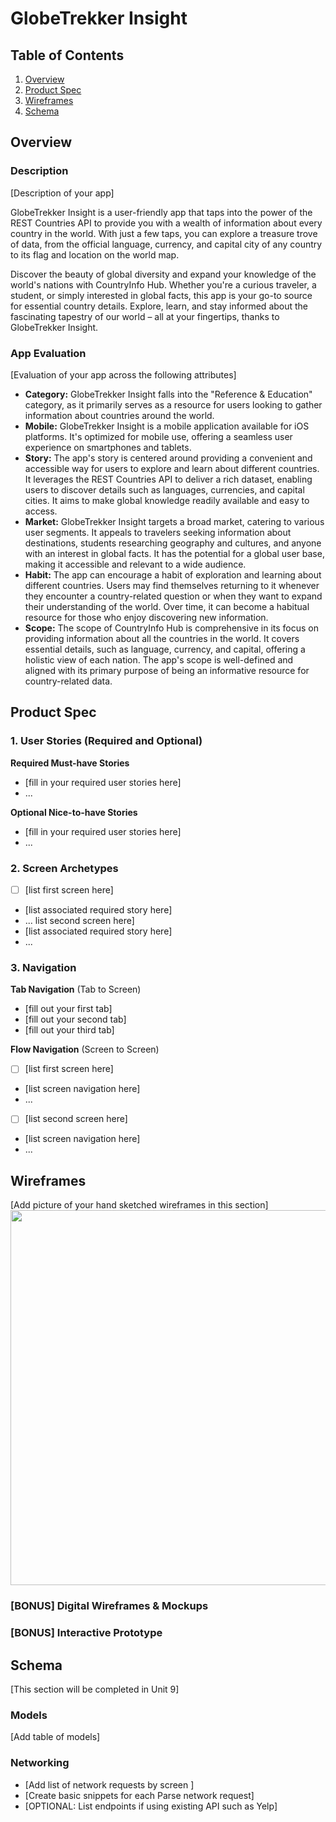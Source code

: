 # GlobeTrekker Insight

## Table of Contents

1. [Overview](#Overview)
2. [Product Spec](#Product-Spec)
3. [Wireframes](#Wireframes)
4. [Schema](#Schema)

## Overview

### Description
[Description of your app]

GlobeTrekker Insight is a user-friendly app that taps into the power of the REST Countries API to provide you with a wealth of information about every country in the world. With just a few taps, you can explore a treasure trove of data, from the official language, currency, and capital city of any country to its flag and location on the world map.

Discover the beauty of global diversity and expand your knowledge of the world's nations with CountryInfo Hub. Whether you're a curious traveler, a student, or simply interested in global facts, this app is your go-to source for essential country details. Explore, learn, and stay informed about the fascinating tapestry of our world – all at your fingertips, thanks to GlobeTrekker Insight.

### App Evaluation

[Evaluation of your app across the following attributes]
- **Category:**
  GlobeTrekker Insight falls into the "Reference & Education" category, as it primarily serves as a resource for users looking to gather information about countries around the world.
- **Mobile:**
  GlobeTrekker Insight is a mobile application available for iOS platforms. It's optimized for mobile use, offering a seamless user experience on smartphones and tablets.
- **Story:**
  The app's story is centered around providing a convenient and accessible way for users to explore and learn about different countries. It leverages the REST Countries API to deliver a rich dataset, enabling users to discover details such as languages, currencies, and capital cities. It aims to make global knowledge readily available and easy to access.
- **Market:**
  GlobeTrekker Insight targets a broad market, catering to various user segments. It appeals to travelers seeking information about destinations, students researching geography and cultures, and anyone with an interest in global facts. It has the potential for a global user base, making it accessible and relevant to a wide audience.
- **Habit:**
  The app can encourage a habit of exploration and learning about different countries. Users may find themselves returning to it whenever they encounter a country-related question or when they want to expand their understanding of the world. Over time, it can become a habitual resource for those who enjoy discovering new information.
- **Scope:**
  The scope of CountryInfo Hub is comprehensive in its focus on providing information about all the countries in the world. It covers essential details, such as language, currency, and capital, offering a holistic view of each nation. The app's scope is well-defined and aligned with its primary purpose of being an informative resource for country-related data.

## Product Spec

### 1. User Stories (Required and Optional)

**Required Must-have Stories**

* [fill in your required user stories here]
* ...

**Optional Nice-to-have Stories**

* [fill in your required user stories here]
* ...

### 2. Screen Archetypes

- [ ] [list first screen here]
* [list associated required story here]
* ...
list second screen here]
* [list associated required story here]
* ...

### 3. Navigation

**Tab Navigation** (Tab to Screen)

* [fill out your first tab]
* [fill out your second tab]
* [fill out your third tab]

**Flow Navigation** (Screen to Screen)

- [ ] [list first screen here]
* [list screen navigation here]
* ...
- [ ] [list second screen here]
* [list screen navigation here]
* ...

## Wireframes

[Add picture of your hand sketched wireframes in this section]
<img src="YOUR_WIREFRAME_IMAGE_URL" width=600>

### [BONUS] Digital Wireframes & Mockups

### [BONUS] Interactive Prototype

## Schema 

[This section will be completed in Unit 9]

### Models

[Add table of models]

### Networking

- [Add list of network requests by screen ]
- [Create basic snippets for each Parse network request]
- [OPTIONAL: List endpoints if using existing API such as Yelp]
